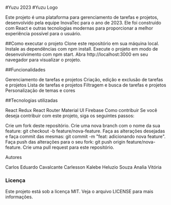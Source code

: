#Yuzu 2023
#Yuzu Logo

Este projeto é uma plataforma para gerenciamento de tarefas e projetos, desenvolvido pela equipe InovaTec para o ano de 2023. Ele foi construído com React e outras tecnologias modernas para proporcionar a melhor experiência possível para o usuário.

##Como executar o projeto
Clone este repositório em sua máquina local.
Instale as dependências com npm install.
Execute o projeto em modo de desenvolvimento com npm start.
Abra http://localhost:3000 em seu navegador para visualizar o projeto.

##Funcionalidades

Gerenciamento de tarefas e projetos
Criação, edição e exclusão de tarefas e projetos
Lista de tarefas e projetos
Filtragem e busca de tarefas e projetos
Personalização de temas e cores

##Tecnologias utilizadas

React
Redux
React Router
Material UI
Firebase
Como contribuir
Se você deseja contribuir com este projeto, siga os seguintes passos:

Crie um fork deste repositório.
Crie uma nova branch com o nome da sua feature: git checkout -b feature/nova-feature.
Faça as alterações desejadas e faça commit das mesmas: git commit -m "feat: adicionando nova feature".
Faça push das alterações para o seu fork: git push origin feature/nova-feature.
Crie uma pull request para este repositório.

Autores

Carlos Eduardo Cavalcante
Carlesson Kalebe
Heluzio Souza
Analia Vitória

### Licença
Este projeto está sob a licença MIT. Veja o arquivo LICENSE para mais informações.
